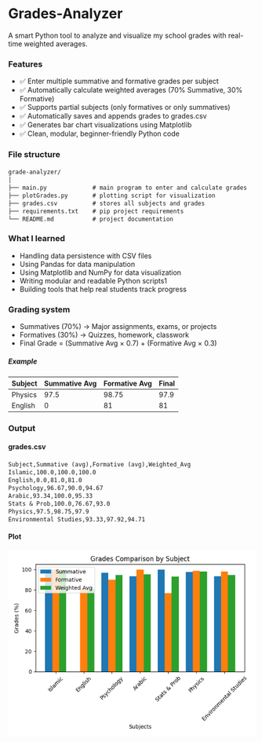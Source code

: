 # Grades-Analyzer
A smart Python tool to analyze and visualize my school grades with real-time weighted averages.

### Features

* ✅ Enter multiple summative and formative grades per subject
* ✅ Automatically calculate weighted averages (70% Summative, 30% Formative)
* ✅ Supports partial subjects (only formatives or only summatives)
* ✅ Automatically saves and appends grades to grades.csv
* ✅ Generates bar chart visualizations using Matplotlib
* ✅ Clean, modular, beginner-friendly Python code

### File structure

```
grade-analyzer/
│
├── main.py             # main program to enter and calculate grades
├── plotGrades.py       # plotting script for visualization
├── grades.csv          # stores all subjects and grades
├── requirements.txt    # pip project requirements
└── README.md           # project documentation
```

### What I learned

* Handling data persistence with CSV files
* Using Pandas for data manipulation
* Using Matplotlib and NumPy for data visualization
* Writing modular and readable Python scripts1
* Building tools that help real students track progress

### Grading system
- Summatives (70%) → Major assignments, exams, or projects
- Formatives (30%) → Quizzes, homework, classwork
- Final Grade = (Summative Avg × 0.7) + (Formative Avg × 0.3)

##### Example
| Subject | Summative Avg | Formative Avg | Final |
|---------|---------------|---------------|-------|
| Physics | 97.5          | 98.75         | 97.9  |
| English | 0             | 81            | 81    |


### Output

#### grades.csv
```csv
Subject,Summative (avg),Formative (avg),Weighted_Avg
Islamic,100.0,100.0,100.0
English,0.0,81.0,81.0
Psychology,96.67,90.0,94.67
Arabic,93.34,100.0,95.33
Stats & Prob,100.0,76.67,93.0
Physics,97.5,98.75,97.9
Environmental Studies,93.33,97.92,94.71
```

#### Plot
![Grades Chart](grade_chart.png)
